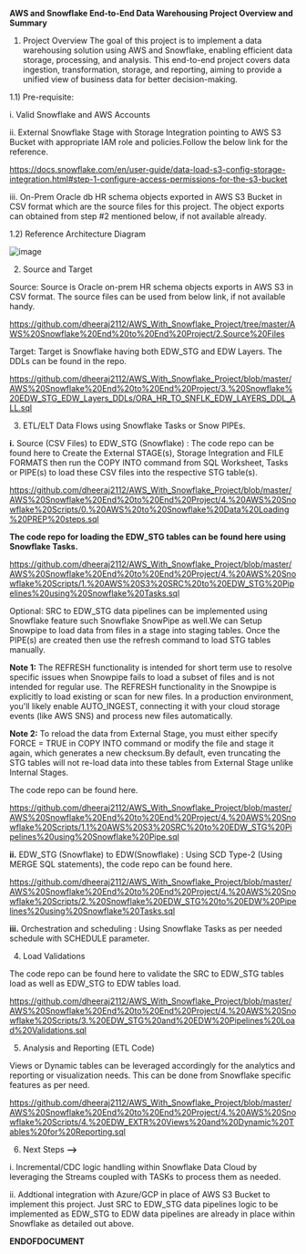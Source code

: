**AWS and Snowflake End-to-End Data Warehousing Project Overview and Summary**

1. Project Overview
The goal of this project is to implement a data warehousing solution using AWS and Snowflake, enabling efficient data storage, processing, and analysis. This end-to-end project covers data ingestion, transformation, storage, and reporting, aiming to provide a unified view of business data for better decision-making.

1.1) Pre-requisite:

i. Valid Snowflake and AWS Accounts

ii. External Snowflake Stage with Storage Integration pointing to AWS S3 Bucket with appropriate IAM role and policies.Follow the below link for the reference. 

https://docs.snowflake.com/en/user-guide/data-load-s3-config-storage-integration.html#step-1-configure-access-permissions-for-the-s3-bucket

iii. On-Prem Oracle db HR schema objects exported in AWS S3 Bucket in CSV format which are the source files for this project. The object exports can obtained from step #2 mentioned below, if not available already.

1.2) Reference Architecture Diagram

![image](https://github.com/user-attachments/assets/325e1110-6cae-4eb9-8ae1-cdb651806d52)


2.  Source and Target
   
Source: Source is Oracle on-prem HR schema objects exports in AWS S3 in CSV format. The source files can be used from below link, if not available handy.

https://github.com/dheeraj2112/AWS_With_Snowflake_Project/tree/master/AWS%20Snowflake%20End%20to%20End%20Project/2.Source%20Files

Target: Target is Snowflake having both EDW_STG and EDW Layers. The DDLs can be found in the repo. 

https://github.com/dheeraj2112/AWS_With_Snowflake_Project/blob/master/AWS%20Snowflake%20End%20to%20End%20Project/3.%20Snowflake%20EDW_STG_EDW_Layers_DDLs/ORA_HR_TO_SNFLK_EDW_LAYERS_DDL_ALL.sql

3.  ETL/ELT Data Flows using Snowflake Tasks or Snow PIPEs.

**i.** Source (CSV Files) to EDW_STG (Snowflake) : The code repo can be found here to Create the External STAGE(s), Storage Integration and FILE FORMATS then run the COPY INTO  command from SQL Worksheet, Tasks or PIPE(s) to load these CSV files into the respective STG table(s).

https://github.com/dheeraj2112/AWS_With_Snowflake_Project/blob/master/AWS%20Snowflake%20End%20to%20End%20Project/4.%20AWS%20Snowflake%20Scripts/0.%20AWS%20to%20Snowflake%20Data%20Loading%20PREP%20steps.sql

**The code repo for loading the EDW_STG tables can be found here using Snowflake Tasks.**

https://github.com/dheeraj2112/AWS_With_Snowflake_Project/blob/master/AWS%20Snowflake%20End%20to%20End%20Project/4.%20AWS%20Snowflake%20Scripts/1.%20AWS%20S3%20SRC%20to%20EDW_STG%20Pipelines%20using%20Snowflake%20Tasks.sql

Optional: SRC to EDW_STG data pipelines can be implemented using Snowflake feature such Snowflake SnowPipe as well.We can Setup Snowpipe to load data from files in a stage into staging tables. Once the PIPE(s) are created then use the refresh command to load STG tables manually.

**Note 1:** The REFRESH functionality is intended for short term use to resolve specific issues when Snowpipe fails to load a subset of files and is not intended for regular use.
The REFRESH functionality in the Snowpipe is explicitly to load existing or scan for new files. In a production environment, you'll likely enable AUTO_INGEST, connecting it with your cloud storage events (like AWS SNS) and process new files automatically.

**Note 2:** To reload the data from External Stage, you must either specify FORCE = TRUE in COPY INTO command or modify the file and stage it again, which generates a new checksum.By default, even truncating the STG tables will not re-load data into these tables from External Stage unlike Internal Stages.

The code repo can be found here.

https://github.com/dheeraj2112/AWS_With_Snowflake_Project/blob/master/AWS%20Snowflake%20End%20to%20End%20Project/4.%20AWS%20Snowflake%20Scripts/1.1%20AWS%20S3%20SRC%20to%20EDW_STG%20Pipelines%20using%20Snowflake%20Pipe.sql

**ii.** EDW_STG (Snowflake) to EDW(Snowflake) : Using SCD Type-2 (Using MERGE SQL statements), the code repo can be found here.

https://github.com/dheeraj2112/AWS_With_Snowflake_Project/blob/master/AWS%20Snowflake%20End%20to%20End%20Project/4.%20AWS%20Snowflake%20Scripts/2.%20Snowflake%20EDW_STG%20to%20EDW%20Pipelines%20using%20Snowflake%20Tasks.sql

**iii.** Orchestration and scheduling : Using Snowflake Tasks as per needed schedule with SCHEDULE parameter.
   
4.  Load Validations

The code repo can be found here to validate the SRC to EDW_STG tables load as well as EDW_STG to EDW tables load.

https://github.com/dheeraj2112/AWS_With_Snowflake_Project/blob/master/AWS%20Snowflake%20End%20to%20End%20Project/4.%20AWS%20Snowflake%20Scripts/3.%20EDW_STG%20and%20EDW%20Pipelines%20Load%20Validations.sql
   
5.  Analysis and Reporting (ETL Code)

Views or Dynamic tables can be leveraged accordingly for the analytics and reporting or visualization needs. This can be done from Snowflake specific features as per need.

https://github.com/dheeraj2112/AWS_With_Snowflake_Project/blob/master/AWS%20Snowflake%20End%20to%20End%20Project/4.%20AWS%20Snowflake%20Scripts/4.%20EDW_EXTR%20Views%20and%20Dynamic%20Tables%20for%20Reporting.sql
   
6.  Next Steps **-->**
    
i. Incremental/CDC logic handling within Snowflake Data Cloud by leveraging the Streams coupled with TASKs to process them as needed.

ii. Addtional integration with Azure/GCP in place of AWS S3 Bucket to implement this project. Just SRC to EDW_STG data pipelines logic to be implemented as EDW_STG to EDW data pipelines are already in place within Snowflake as detailed out above.

**ENDOFDOCUMENT**

